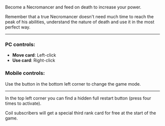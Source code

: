 Become a Necromancer and feed on death to increase your power.

Remember that a true Necromancer doesn't need much time to reach the peak of his abilities, understand the nature of
death and use it in the most perfect way.

---

### PC controls:

- **Move card**: Left-click
- **Use card**: Right-click

### Mobile controls: 

Use the button in the bottom left corner to change the game mode.

--- 
In the top left corner you can find a hidden full restart button (press four times to activate).

Coil subscribers will get a special third rank card for free at the start of the game.